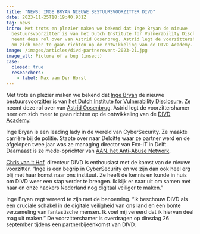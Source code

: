 ```yaml
---
title: "NEWS: INGE BRYAN NIEUWE BESTUURSVOORZITTER DIVD"
date: 2023-11-25T18:19:40.931Z
tag: news
intro: Met trots en plezier maken we bekend dat Inge Bryan de nieuwe
  bestuursvoorzitter is van het Dutch Institute for Vulnerability Disclosure. Ze
  neemt deze rol over van Astrid Oosenbrug. Astrid legt de voorzittershamer neer
  om zich meer te gaan richten op de ontwikkeling van de DIVD Academy.
image: /images/articles/divd-partnerevent-2023-21.jpg
image_alt: Picture of a bug (insect)
case:
  closed: true
  researchers:
    - label: Max van Der Horst
---
```

Met trots en plezier maken we bekend dat [Inge Bryan](https://www.linkedin.com/in/inge-bryan/) de nieuwe bestuursvoorzitter is van [het Dutch Institute for Vulnerability Disclosure](https://www.divd.nl/). Ze neemt deze rol over van [Astrid Oosenbrug](https://www.linkedin.com/in/astridoosenbrug/). Astrid legt de voorzittershamer neer om zich meer te gaan richten op de ontwikkeling van de [DIVD Academy](https://divd.academy/).

Inge Bryan is een leading lady in de wereld van CyberSecurity. Ze maakte carrière bij de politie. Stapte over naar Deloitte waar ze partner werd en de afgelopen twee jaar was ze managing director van Fox-IT in Delft. Daarnaast is ze mede-oprichter van [AAN, het Anti-Abuse Network](https://www.abuse.nl/).

[Chris van ’t Hof](https://www.linkedin.com/in/chris-van-t-hof-312609/), directeur DIVD is enthousiast met de komst van de nieuwe voorzitter. “Inge is een begrip in CyberSecurity en we zijn dan ook heel erg blij met haar komst naar ons instituut. Ze heeft de kennis en kunde in huis om DIVD weer een stap verder te brengen. Ik kijk er naar uit om samen met haar en onze hackers Nederland nog digitaal veiliger te maken.”

Inge Bryan zegt vereerd te zijn met de benoeming. “Ik beschouw DIVD als een cruciale schakel in de digitale veiligheid van ons land en een bonte verzameling van fantastische mensen. Ik voel mij vereerd dat ik hiervan deel mag uit maken.” De voorzittershamer is overdragen op dinsdag 26 september tijdens een partnerbijeenkomst van DIVD.